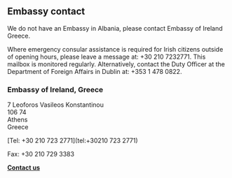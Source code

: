 ## Embassy contact

We do not have an Embassy in Albania, please contact Embassy of Ireland Greece.

Where emergency consular assistance is required for Irish citizens outside of opening hours, please leave a message at: +30 210 7232771. This mailbox is monitored regularly. Alternatively, contact the Duty Officer at the Department of Foreign Affairs in Dublin at: +353 1 478 0822.

### Embassy of Ireland, Greece

7 Leoforos Vasileos Konstantinou   
106 74   
Athens   
Greece

[Tel: +30 210 723 2771](tel:+30210 723 2771)

Fax: +30 210 729 3383

[**Contact us**](/en/greece/athens/contact/)